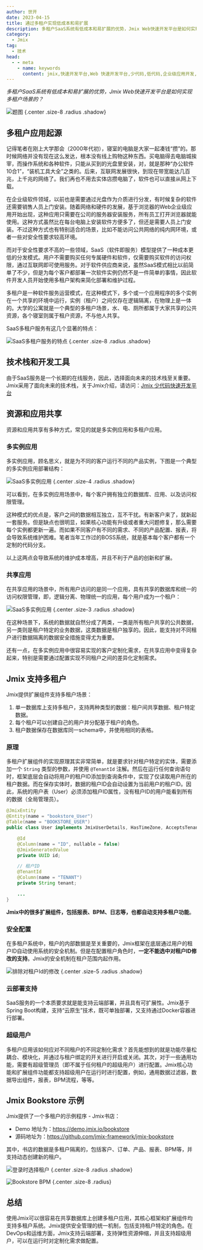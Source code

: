 ```yaml
---
author: 世开
date: 2023-04-15
title: 通过多租户实现低成本和易扩展
description: 多租户SaaS系统有低成本和易扩展的优势，Jmix Web快速开发平台是如何实现多租户场景的？
category:
  - Jmix
tag:
  - 技术
head:
  - - meta
    - name: keywords
      content: jmix,快速开发平台,Web 快速开发平台,少代码,低代码,企业级应用开发,Spring 框架,多租户
---
```


_多租户SaaS系统有低成本和易扩展的优势，Jmix Web快速开发平台是如何实现多租户场景的？_

<!-- more -->


![题图](https://cdn.abmcode.com/zh-cn/jmix/tech/_media/multitenancy/multitenancy_cover.jpg) {.center .size-8 .radius .shadow}

<!-- # 大标题 -->

## 多租户应用起源

记得笔者在刚上大学那会（2000年代初），寝室的电脑是大家一起凑钱“攒”的。那时候网络并没有现在这么发达，根本没有线上购物这种东西。买电脑得去电脑城挨宰，而操作系统和各种软件，只能从买到的光盘里安装，对，就是那种“办公软件10合1”，“装机工具大全”之类的。后来，互联网发展很快，到现在带宽能达几百兆，上千兆的网络了。我们再也不用去实体店攒电脑了，软件也可以直接从网上下载。

在企业级软件领域，以前也是需要通过光盘作为介质进行分发，有时候复杂的软件还需要销售人员上门安装。随着网络和硬件的发展，基于浏览器的Web企业级应用开始出现，这种应用只需要在公司的服务器安装服务，所有员工打开浏览器就能使用。这种方式虽然比在每台电脑上安装软件方便多了，但还是需要人员上门安装。不过这种方式也有特别适合的场景，比如不能访问公共网络的纯内网环境，或者一些对安全性要求较高环境。

而对于安全性要求不高的一些领域，SaaS（软件即服务）模型提供了一种成本更低的分发模式。用户不需要购买任何专属硬件和软件，仅需要购买软件的访问权限，通过互联网即可使用服务。对于软件供应商来说，虽然SaaS模式相比以前简单了不少，但是为每个客户都部署一次软件实例仍然不是一件简单的事情，因此软件开发人员开始使用多租户架构来简化部署和维护过程。

多租户是一种软件服务运营模式，在这种模式下，多个或一个应用程序的多个实例在一个共享的环境中运行，实例（租户）之间仅存在逻辑隔离，在物理上是一体的。大学的公寓就是一个典型的多租户场景，水、电、厕所都属于大家共享的公共资源，各个寝室则属于租户资源，不与他人共享。

SaaS多租户服务有这几个显著的特点：

![SaaS多租户服务的特点](https://cdn.abmcode.com/zh-cn/jmix/tech/_media/multitenancy/saas.png) {.center .size-8 .radius .shadow}

## 技术栈和开发工具

由于SaaS服务是一个长期的在线服务，因此，选择面向未来的技术栈至关重要。Jmix采用了面向未来的技术栈，关于Jmix介绍，请访问：[Jmix 少代码快速开发平台](../jmix-introduction.md)

## 资源和应用共享

资源和应用共享有多种方式，常见的就是多实例应用和多租户应用。

### 多实例应用

多实例应用，顾名思义，就是为不同的客户运行不同的产品实例，下图是一个典型的多实例应用部署结构：

![SaaS多实例应用](https://cdn.abmcode.com/zh-cn/jmix/tech/_media/multitenancy/multi_instance.png) {.center .size-4 .radius .shadow}

可以看到，在多实例应用场景中，每个客户拥有独立的数据库、应用、以及访问权限管理。

这种模式的优点是，客户之间的数据相互独立，互不干扰。有新客户来了，就新起一套服务。但是缺点也很明显，如果核心功能有升级或者重大问题修复，那么需要每个实例都更新一遍。而如果不同客户有不同的需求、不同的产品配置、报表，将会导致系统维护困难。笔者当年工作过的BOSS系统，就是基本每个客户都有一个定制的代码分支。

以上这两点会导致系统的维护成本增高，并且不利于产品的创新和扩展。

### 共享应用

在共享应用的场景中，所有用户访问的是同一个应用，具有共享的数据库和统一的访问权限管理，即，逻辑分离、物理统一的应用，每个用户成为一个租户：

![SaaS多实例应用](https://cdn.abmcode.com/zh-cn/jmix/tech/_media/multitenancy/shared_instance.png) {.center .size-3 .radius .shadow}

在这种场景下，系统的数据就自然分成了两类，一类是所有租户共享的公共数据，另一类则是租户特定的业务数据，这类数据是租户独享的。因此，能支持对不同租户进行数据隔离的数据安全措施变得尤为重要。

还有一点，在多实例应用中很容易实现的客户定制化需求，在共享应用中变得复杂起来，特别是需要通过配置实现不同租户之间的差异化定制需求。

## Jmix 支持多租户

Jmix提供扩展组件支持多租户场景：
1. 单一数据库上支持多租户，支持两种类型的数据：租户间共享数据、租户特定数据。
2. 每个租户可以创建自己的用户并分配基于租户的角色。
3. 租户数据保存在数据库同一schema中，并使用相同的表格。

### 原理

多租户扩展组件的实现原理其实非常简单，就是要求针对租户特定的实体，需要添加一个 `String` 类型的参数，并使用 `@TenantId` 注解。然后在运行任何查询语句时，框架底层会自动将用户的租户ID添加到查询条件中，实现了仅读取用户所在的租户数据。而在保存实体时，数据的租户ID会自动设置为当前用户的租户ID。因此，系统的用户表（User）必须添加租户ID属性，没有租户ID的用户能看到所有的数据（全局管理员）。

```java
@JmixEntity
@Entity(name = "bookstore_User")
@Table(name = "BOOKSTORE_USER")
public class User implements JmixUserDetails, HasTimeZone, AcceptsTenant {

    @Id
    @Column(name = "ID", nullable = false)
    @JmixGeneratedValue
    private UUID id;

    // 租户ID
    @TenantId
    @Column(name = "TENANT")
    private String tenant;

    ...
}
```

**Jmix中的很多扩展组件，包括报表、BPM、日志等，也都自动支持多租户功能**。

### 安全配置

在多租户系统中，租户的内部数据是至关重要的，Jmix框架在底层通过用户的租户ID自动使用系统的安全机制。但是在配置租户角色时，**一定不能选中对租户ID修改的支持**。Jmix的安全机制在租户范围内起作用。

![排除对租户Id的修改](https://cdn.abmcode.com/zh-cn/jmix/tech/_media/multitenancy/exclude_tid.png) {.center .size-5 .radius .shadow}

### 云部署支持

SaaS服务的一个本质要求就是能支持云端部署，并且具有可扩展性。Jmix基于Spring Boot构建，支持“云原生”技术，既可单独部署，又支持通过Docker容器进行部署。

### 超级用户

多租户应用该如何应对不同租户的不同定制化需求？首先能想到的就是功能尽量松耦合、模块化，并通过与租户绑定的开关进行开启或关闭。其次，对于一些通用功能，需要有超级管理员（即不属于任何租户的超级用户）进行配置。Jmix核心功能和扩展组件功能都支持超级用户在运行时进行配置，例如，通用数据过滤器，数据导出组件，报表，BPM流程，等等。

## Jmix Bookstore 示例

Jmix提供了一个多租户的示例程序 - Jmix书店：
- Demo 地址为：https://demo.jmix.io/bookstore
- 源码地址为：https://github.com/jmix-framework/jmix-bookstore

其中，书店的数据是多租户隔离的，包括客户、订单、产品、报表、BPM等，并支持动态创建新的租户。

![登录时选择租户](https://cdn.abmcode.com/zh-cn/jmix/tech/_media/multitenancy/bookstore_login.png) {.center .size-8 .radius .shadow}

![Bookstore BPM](https://cdn.abmcode.com/zh-cn/jmix/tech/_media/multitenancy/bookstore_bpm.png) {.center .size-8 .radius}

## 总结

使用Jmix可以很容易在共享数据库上创建多租户应用，其核心框架和扩展组件均支持多租户系统。Jmix提供安全管理的统一机制，包括支持租户特定的角色。在DevOps和运维方面，Jmix支持云端部署，支持弹性资源伸缩，并且支持超级用户，可以在运行时对定制化需求做配置。
